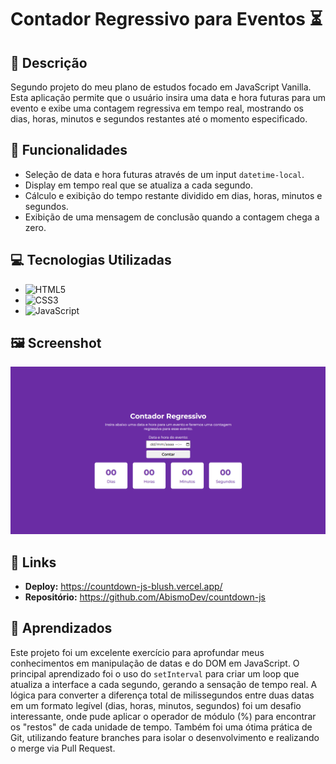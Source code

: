 # Contador Regressivo para Eventos ⏳

## 📝 Descrição
<p>Segundo projeto do meu plano de estudos focado em JavaScript Vanilla. Esta aplicação permite que o usuário insira uma data e hora futuras para um evento e exibe uma contagem regressiva em tempo real, mostrando os dias, horas, minutos e segundos restantes até o momento especificado.</p>

## 🚀 Funcionalidades
-   Seleção de data e hora futuras através de um input `datetime-local`.
-   Display em tempo real que se atualiza a cada segundo.
-   Cálculo e exibição do tempo restante dividido em dias, horas, minutos e segundos.
-   Exibição de uma mensagem de conclusão quando a contagem chega a zero.

## 💻 Tecnologias Utilizadas
-   ![HTML5](https://img.shields.io/badge/html5-%23E34F26.svg?style=for-the-badge&logo=html5&logoColor=white)
-   ![CSS3](https://img.shields.io/badge/css3-%231572B6.svg?style=for-the-badge&logo=css3&logoColor=white)
-   ![JavaScript](https://img.shields.io/badge/javascript-%23323330.svg?style=for-the-badge&logo=javascript&logoColor=%23F7DF1E)

## 🖼️ Screenshot
![Screenshot da Aplicação](https://raw.githubusercontent.com/AbismoDev/countdown-js/refs/heads/main/assets/img/screenshot.png)

## 🔗 Links
-   **Deploy:** https://countdown-js-blush.vercel.app/
-   **Repositório:** https://github.com/AbismoDev/countdown-js

## 🧠 Aprendizados
<p>Este projeto foi um excelente exercício para aprofundar meus conhecimentos em manipulação de datas e do DOM em JavaScript. O principal aprendizado foi o uso do <code>setInterval</code> para criar um loop que atualiza a interface a cada segundo, gerando a sensação de tempo real. A lógica para converter a diferença total de milissegundos entre duas datas em um formato legível (dias, horas, minutos, segundos) foi um desafio interessante, onde pude aplicar o operador de módulo (%) para encontrar os "restos" de cada unidade de tempo. Também foi uma ótima prática de Git, utilizando feature branches para isolar o desenvolvimento e realizando o merge via Pull Request.</p>